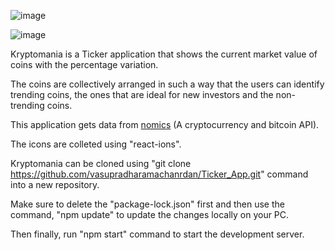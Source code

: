 ![image](https://user-images.githubusercontent.com/66957811/142457246-d8ca6b47-88d5-427d-ae2c-f48cf71341c5.png)


![image](https://user-images.githubusercontent.com/66957811/142459661-ccbc2418-4e4f-4b3a-851b-6cd836999dad.png)



Kryptomania is a Ticker application that shows the current market value of coins with the percentage variation.

The coins are collectively arranged in such a way that the users can identify trending coins, the ones that are ideal for new investors and the non-trending coins.

This application gets data from [nomics](https://nomics.com/) (A cryptocurrency and bitcoin API).

The icons are colleted using "react-ions".

Kryptomania can be cloned using "git clone https://github.com/vasupradharamachanrdan/Ticker_App.git" command into a new repository.

Make sure to delete the "package-lock.json" first and then use the command, "npm update" to update the changes locally on your PC.

Then finally, run "npm start" command to start the development server.


